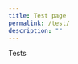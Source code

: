 ```yaml
---
title: Test page
permalink: /test/
description: ""
---
```

Tests

<script async src="//www.instagram.com/embed.js"></script>